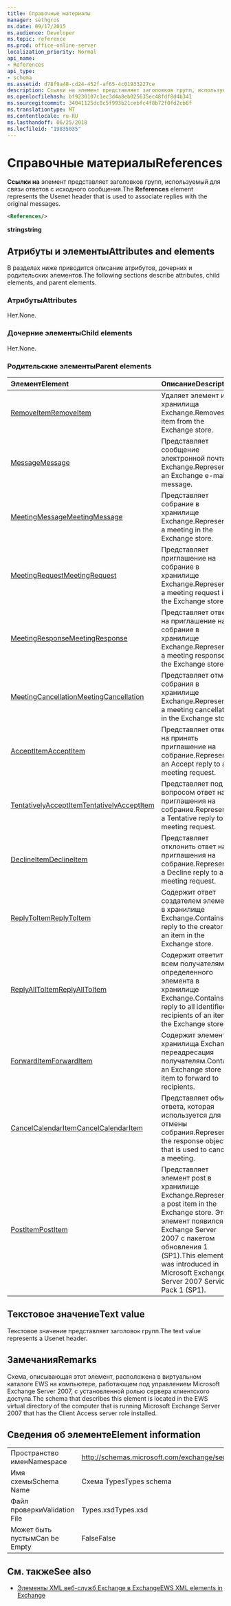 ```yaml
---
title: Справочные материалы
manager: sethgros
ms.date: 09/17/2015
ms.audience: Developer
ms.topic: reference
ms.prod: office-online-server
localization_priority: Normal
api_name:
- References
api_type:
- schema
ms.assetid: d78f9a48-cd24-452f-af65-4c01933227ce
description: Ссылки на элемент представляет заголовков групп, используемый для связи ответов с исходного сообщения.
ms.openlocfilehash: bf9230107c1ec3d4a8eb025635ec48fdf8d4b341
ms.sourcegitcommit: 34041125dc8c5f993b21cebfc4f8b72f0fd2cb6f
ms.translationtype: MT
ms.contentlocale: ru-RU
ms.lasthandoff: 06/25/2018
ms.locfileid: "19835035"
---
```

# <a name="references"></a><span data-ttu-id="60202-103">Справочные материалы</span><span class="sxs-lookup"><span data-stu-id="60202-103">References</span></span>

<span data-ttu-id="60202-104">**Ссылки на** элемент представляет заголовков групп, используемый для связи ответов с исходного сообщения.</span><span class="sxs-lookup"><span data-stu-id="60202-104">The **References** element represents the Usenet header that is used to associate replies with the original messages.</span></span> 
  
```xml
<References/>
```

 <span data-ttu-id="60202-105">**string**</span><span class="sxs-lookup"><span data-stu-id="60202-105">**string**</span></span>
## <a name="attributes-and-elements"></a><span data-ttu-id="60202-106">Атрибуты и элементы</span><span class="sxs-lookup"><span data-stu-id="60202-106">Attributes and elements</span></span>

<span data-ttu-id="60202-107">В разделах ниже приводится описание атрибутов, дочерних и родительских элементов.</span><span class="sxs-lookup"><span data-stu-id="60202-107">The following sections describe attributes, child elements, and parent elements.</span></span>
  
### <a name="attributes"></a><span data-ttu-id="60202-108">Атрибуты</span><span class="sxs-lookup"><span data-stu-id="60202-108">Attributes</span></span>

<span data-ttu-id="60202-109">Нет.</span><span class="sxs-lookup"><span data-stu-id="60202-109">None.</span></span>
  
### <a name="child-elements"></a><span data-ttu-id="60202-110">Дочерние элементы</span><span class="sxs-lookup"><span data-stu-id="60202-110">Child elements</span></span>

<span data-ttu-id="60202-111">Нет.</span><span class="sxs-lookup"><span data-stu-id="60202-111">None.</span></span>
  
### <a name="parent-elements"></a><span data-ttu-id="60202-112">Родительские элементы</span><span class="sxs-lookup"><span data-stu-id="60202-112">Parent elements</span></span>

|<span data-ttu-id="60202-113">**Элемент**</span><span class="sxs-lookup"><span data-stu-id="60202-113">**Element**</span></span>|<span data-ttu-id="60202-114">**Описание**</span><span class="sxs-lookup"><span data-stu-id="60202-114">**Description**</span></span>|
|:-----|:-----|
|[<span data-ttu-id="60202-115">RemoveItem</span><span class="sxs-lookup"><span data-stu-id="60202-115">RemoveItem</span></span>](removeitem.md) <br/> |<span data-ttu-id="60202-116">Удаляет элемент из хранилища Exchange.</span><span class="sxs-lookup"><span data-stu-id="60202-116">Removes an item from the Exchange store.</span></span>  <br/> |
|[<span data-ttu-id="60202-117">Message</span><span class="sxs-lookup"><span data-stu-id="60202-117">Message</span></span>](message-ex15websvcsotherref.md) <br/> |<span data-ttu-id="60202-118">Представляет сообщение электронной почты Exchange.</span><span class="sxs-lookup"><span data-stu-id="60202-118">Represents an Exchange e-mail message.</span></span>  <br/> |
|[<span data-ttu-id="60202-119">MeetingMessage</span><span class="sxs-lookup"><span data-stu-id="60202-119">MeetingMessage</span></span>](meetingmessage.md) <br/> |<span data-ttu-id="60202-120">Представляет собрание в хранилище Exchange.</span><span class="sxs-lookup"><span data-stu-id="60202-120">Represents a meeting in the Exchange store.</span></span>  <br/> |
|[<span data-ttu-id="60202-121">MeetingRequest</span><span class="sxs-lookup"><span data-stu-id="60202-121">MeetingRequest</span></span>](meetingrequest.md) <br/> |<span data-ttu-id="60202-122">Представляет приглашение на собрание в хранилище Exchange.</span><span class="sxs-lookup"><span data-stu-id="60202-122">Represents a meeting request in the Exchange store.</span></span>  <br/> |
|[<span data-ttu-id="60202-123">MeetingResponse</span><span class="sxs-lookup"><span data-stu-id="60202-123">MeetingResponse</span></span>](meetingresponse.md) <br/> |<span data-ttu-id="60202-124">Представляет ответ на приглашение на собрание в хранилище Exchange.</span><span class="sxs-lookup"><span data-stu-id="60202-124">Represents a meeting response in the Exchange store.</span></span>  <br/> |
|[<span data-ttu-id="60202-125">MeetingCancellation</span><span class="sxs-lookup"><span data-stu-id="60202-125">MeetingCancellation</span></span>](meetingcancellation.md) <br/> |<span data-ttu-id="60202-126">Представляет отмену собрания в хранилище Exchange.</span><span class="sxs-lookup"><span data-stu-id="60202-126">Represents a meeting cancellation in the Exchange store.</span></span>  <br/> |
|[<span data-ttu-id="60202-127">AcceptItem</span><span class="sxs-lookup"><span data-stu-id="60202-127">AcceptItem</span></span>](acceptitem.md) <br/> |<span data-ttu-id="60202-128">Представляет ответ на принять приглашение на собрание.</span><span class="sxs-lookup"><span data-stu-id="60202-128">Represents an Accept reply to a meeting request.</span></span>  <br/> |
|[<span data-ttu-id="60202-129">TentativelyAcceptItem</span><span class="sxs-lookup"><span data-stu-id="60202-129">TentativelyAcceptItem</span></span>](tentativelyacceptitem.md) <br/> |<span data-ttu-id="60202-130">Представляет под вопросом ответ на приглашения на собрание.</span><span class="sxs-lookup"><span data-stu-id="60202-130">Represents a Tentative reply to a meeting request.</span></span>  <br/> |
|[<span data-ttu-id="60202-131">DeclineItem</span><span class="sxs-lookup"><span data-stu-id="60202-131">DeclineItem</span></span>](declineitem.md) <br/> |<span data-ttu-id="60202-132">Представляет отклонить ответ на приглашения на собрание.</span><span class="sxs-lookup"><span data-stu-id="60202-132">Represents a Decline reply to a meeting request.</span></span>  <br/> |
|[<span data-ttu-id="60202-133">ReplyToItem</span><span class="sxs-lookup"><span data-stu-id="60202-133">ReplyToItem</span></span>](replytoitem.md) <br/> |<span data-ttu-id="60202-134">Содержит ответ создателем элемента в хранилище Exchange.</span><span class="sxs-lookup"><span data-stu-id="60202-134">Contains a reply to the creator of an item in the Exchange store.</span></span>  <br/> |
|[<span data-ttu-id="60202-135">ReplyAllToItem</span><span class="sxs-lookup"><span data-stu-id="60202-135">ReplyAllToItem</span></span>](replyalltoitem.md) <br/> |<span data-ttu-id="60202-136">Содержит ответить всем получателям определенного элемента в хранилище Exchange.</span><span class="sxs-lookup"><span data-stu-id="60202-136">Contains a reply to all identified recipients of an item in the Exchange store.</span></span>  <br/> |
|[<span data-ttu-id="60202-137">ForwardItem</span><span class="sxs-lookup"><span data-stu-id="60202-137">ForwardItem</span></span>](forwarditem.md) <br/> |<span data-ttu-id="60202-138">Содержит элемент хранилища Exchange переадресация получателям.</span><span class="sxs-lookup"><span data-stu-id="60202-138">Contains an Exchange store item to forward to recipients.</span></span>  <br/> |
|[<span data-ttu-id="60202-139">CancelCalendarItem</span><span class="sxs-lookup"><span data-stu-id="60202-139">CancelCalendarItem</span></span>](cancelcalendaritem.md) <br/> |<span data-ttu-id="60202-140">Представляет объект ответа, которая используется для отмены собрания.</span><span class="sxs-lookup"><span data-stu-id="60202-140">Represents the response object that is used to cancel a meeting.</span></span>  <br/> |
|[<span data-ttu-id="60202-141">PostItem</span><span class="sxs-lookup"><span data-stu-id="60202-141">PostItem</span></span>](postitem.md) <br/> |<span data-ttu-id="60202-142">Представляет элемент post в хранилище Exchange.</span><span class="sxs-lookup"><span data-stu-id="60202-142">Represents a post item in the Exchange store.</span></span> <span data-ttu-id="60202-143">Этот элемент появился в Exchange Server 2007 с пакетом обновления 1 (SP1).</span><span class="sxs-lookup"><span data-stu-id="60202-143">This element was introduced in Microsoft Exchange Server 2007 Service Pack 1 (SP1).</span></span>  <br/> |
   
## <a name="text-value"></a><span data-ttu-id="60202-144">Текстовое значение</span><span class="sxs-lookup"><span data-stu-id="60202-144">Text value</span></span>

<span data-ttu-id="60202-145">Текстовое значение представляет заголовок групп.</span><span class="sxs-lookup"><span data-stu-id="60202-145">The text value represents a Usenet header.</span></span>
  
## <a name="remarks"></a><span data-ttu-id="60202-146">Замечания</span><span class="sxs-lookup"><span data-stu-id="60202-146">Remarks</span></span>

<span data-ttu-id="60202-147">Схема, описывающая этот элемент, расположена в виртуальном каталоге EWS на компьютере, работающем под управлением Microsoft Exchange Server 2007, с установленной ролью сервера клиентского доступа.</span><span class="sxs-lookup"><span data-stu-id="60202-147">The schema that describes this element is located in the EWS virtual directory of the computer that is running Microsoft Exchange Server 2007 that has the Client Access server role installed.</span></span>
  
## <a name="element-information"></a><span data-ttu-id="60202-148">Сведения об элементе</span><span class="sxs-lookup"><span data-stu-id="60202-148">Element information</span></span>

|||
|:-----|:-----|
|<span data-ttu-id="60202-149">Пространство имен</span><span class="sxs-lookup"><span data-stu-id="60202-149">Namespace</span></span>  <br/> |http://schemas.microsoft.com/exchange/services/2006/types  <br/> |
|<span data-ttu-id="60202-150">Имя схемы</span><span class="sxs-lookup"><span data-stu-id="60202-150">Schema Name</span></span>  <br/> |<span data-ttu-id="60202-151">Схема Types</span><span class="sxs-lookup"><span data-stu-id="60202-151">Types schema</span></span>  <br/> |
|<span data-ttu-id="60202-152">Файл проверки</span><span class="sxs-lookup"><span data-stu-id="60202-152">Validation File</span></span>  <br/> |<span data-ttu-id="60202-153">Types.xsd</span><span class="sxs-lookup"><span data-stu-id="60202-153">Types.xsd</span></span>  <br/> |
|<span data-ttu-id="60202-154">Может быть пустым</span><span class="sxs-lookup"><span data-stu-id="60202-154">Can be Empty</span></span>  <br/> |<span data-ttu-id="60202-155">False</span><span class="sxs-lookup"><span data-stu-id="60202-155">False</span></span>  <br/> |
   
## <a name="see-also"></a><span data-ttu-id="60202-156">См. также</span><span class="sxs-lookup"><span data-stu-id="60202-156">See also</span></span>



- [<span data-ttu-id="60202-157">Элементы XML веб-служб Exchange в Exchange</span><span class="sxs-lookup"><span data-stu-id="60202-157">EWS XML elements in Exchange</span></span>](ews-xml-elements-in-exchange.md)

